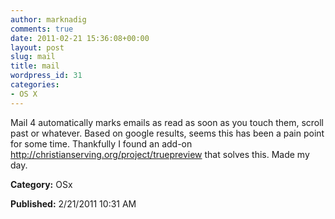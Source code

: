 ```yaml
---
author: marknadig
comments: true
date: 2011-02-21 15:36:08+00:00
layout: post
slug: mail
title: mail
wordpress_id: 31
categories:
- OS X
---
```


Mail 4 automatically marks emails as read as soon as you touch them, scroll past or whatever. Based on google results, seems this has been a pain point for some time. Thankfully I found an add-on http://christianserving.org/project/truepreview that solves this. Made my day. 




**Category:** OSx




**Published:** 2/21/2011 10:31 AM




